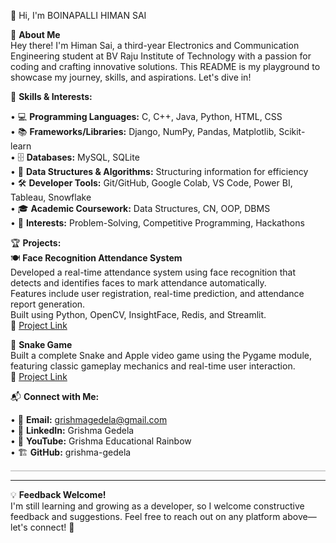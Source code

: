 👋 Hi, I'm BOINAPALLI HIMAN SAI

📌 **About Me**  
Hey there! I'm Himan Sai, a third-year Electronics and Communication Engineering student at BV Raju Institute of Technology with a passion for coding and crafting innovative solutions. This README is my playground to showcase my journey, skills, and aspirations. Let's dive in!


🚀 **Skills & Interests:**

• 💻 **Programming Languages:** C, C++, Java, Python, HTML, CSS  
• 📚 **Frameworks/Libraries:** Django, NumPy, Pandas, Matplotlib, Scikit-learn  
• 🗄️ **Databases:** MySQL, SQLite  
• 🧩 **Data Structures & Algorithms:** Structuring information for efficiency  
• 🛠️ **Developer Tools:** Git/GitHub, Google Colab, VS Code, Power BI, Tableau, Snowflake  
• 🎓 **Academic Coursework:** Data Structures, CN, OOP, DBMS  
• 🎯 **Interests:** Problem-Solving, Competitive Programming, Hackathons


🏆 **Projects:**  
🍽️ **Face Recognition Attendance System**  
Developed a real-time attendance system using face recognition that detects and identifies faces to mark attendance automatically.  
Features include user registration, real-time prediction, and attendance report generation.  
Built using Python, OpenCV, InsightFace, Redis, and Streamlit.  
🔗 [Project Link](https://github.com/himansai/attendance-system-ap.git)


🐍 **Snake Game**    
Built a complete Snake and Apple video game using the Pygame module, featuring classic gameplay mechanics and real-time user interaction.  
🔗 [Project Link](https://github.com/himansai/Python_Project.git)
 

📬 **Connect with Me:**

• 📧 **Email:** grishmagedela@gmail.com  
• 💼 **LinkedIn:** Grishma Gedela  
• 🎥 **YouTube:** Grishma Educational Rainbow  
• 🏗️ **GitHub:** grishma-gedela  

<hr style="border: 0; border-top: 1px solid #d3d3d3; opacity: 0.3;">



---


💡 **Feedback Welcome!**  
I'm still learning and growing as a developer, so I welcome constructive feedback and suggestions. Feel free to reach out on any platform above—let's connect! 🚀
